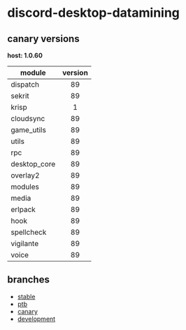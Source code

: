 # discord-desktop-datamining

## canary versions

**host: 1.0.60**

| module | version |
| ------ | :-----: |
| dispatch | 89 |
| sekrit | 89 |
| krisp | 1 |
| cloudsync | 89 |
| game_utils | 89 |
| utils | 89 |
| rpc | 89 |
| desktop_core | 89 |
| overlay2 | 89 |
| modules | 89 |
| media | 89 |
| erlpack | 89 |
| hook | 89 |
| spellcheck | 89 |
| vigilante | 89 |
| voice | 89 |

## branches

- [stable](https://github.com/OpenAsar/discord-desktop-datamining/tree/stable)
- [ptb](https://github.com/OpenAsar/discord-desktop-datamining/tree/ptb)
- [canary](https://github.com/OpenAsar/discord-desktop-datamining/tree/canary)
- [development](https://github.com/OpenAsar/discord-desktop-datamining/tree/development)
